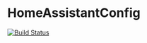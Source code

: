 # HomeAssistantConfig
[![Build Status](https://travis-ci.org/zybron/HomeAssistantConfig.svg?branch=master)](https://travis-ci.org/zybron/HomeAssistantConfig)
